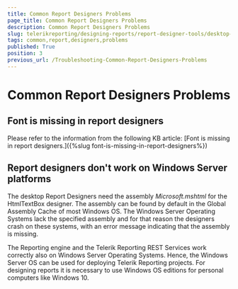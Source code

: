 ```yaml
---
title: Common Report Designers Problems
page_title: Common Report Designers Problems 
description: Common Report Designers Problems
slug: telerikreporting/designing-reports/report-designer-tools/desktop-designers/common-report-designers-problems
tags: common,report,designers,problems
published: True
position: 3
previous_url: /Troubleshooting-Common-Report-Designers-Problems
---
```


# Common Report Designers Problems

## Font is missing in report designers

Please refer to the information from the following KB article: [Font is missing in report designers.]({%slug font-is-missing-in-report-designers%}) 

## Report designers don't work on Windows Server platforms

The desktop Report Designers need the assembly *Microsoft.mshtml* for the HtmlTextBox designer. The assembly can be found by default in the Global Assembly Cache of most Windows OS. The Windows Server Operating Systems lack the specified assembly and for that reason the designers crash on these systems, with an error message indicating that the assembly is missing. 

The Reporting engine and the Telerik Reporting REST Services work correctly also on Windows Server Operating Systems. Hence, the  Windows Server OS can be used for deploying Telerik Reporting projects. For designing reports it is necessary to use Windows OS editions for personal computers like Windows 10. 
